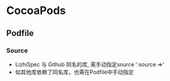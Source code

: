 # CocoaPods

## Podfile

### Source 

- LizhiSpec 与 Github 同名的库, 需手动指定source ':source =>'
- 如其他库依赖了同名库，也需在Podfile中手动指定